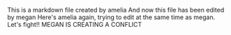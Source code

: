 This is a markdown file created by amelia
And now this file has been edited by megan
Here's amelia again, trying to edit at the same time as megan. Let's fight!!
MEGAN  IS CREATING A CONFLICT
